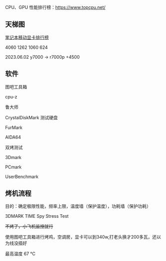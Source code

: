 
CPU、GPU 性能排行榜：https://www.topcpu.net/


## 天梯图

[笔记本移动显卡排行榜](https://rank.kkj.cn/Computer75.shtml)

4060 1262
1060  624 

2023.06.02 y7000 -> r7000p +4500


## 软件

图吧工具箱

cpu-z

鲁大师

CrystalDiskMark 测试硬盘

FurMark

AIDA64

双烤测试

3Dmark

PCmark

UserBenchmark

## 烤机流程

目的：确定极限性能，频率上限，温度墙（保护温度），功耗墙（保护功耗）

3DMARK TIME Spy Stress Test

~~不烤了，小飞机监控就行~~

使用图吧工具箱进行烤鸡，空调房，显卡可以到340w,打老头换才200多瓦，还以为线没插好

最高温度 67 ℃